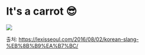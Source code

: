 # It's a carrot 😎

<img src="https://koreanstudyblogdotcom.files.wordpress.com/2016/08/carrot.png" />

출처: https://lexisseoul.com/2016/08/02/korean-slang-%EB%8B%B9%EA%B7%BC/
